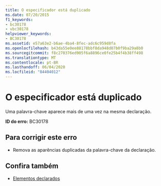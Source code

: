 ```yaml
---
title: O especificador está duplicado
ms.date: 07/20/2015
f1_keywords:
- bc30178
- vbc30178
helpviewer_keywords:
- BC30178
ms.assetid: e57a63e2-b6ae-4ba4-8fec-adc6c959d8fa
ms.openlocfilehash: b43da55e0ee88178bbf8da948d07b0f9ba29a8b0
ms.sourcegitcommit: f8c270376ed905f6a8896ce0fe25b4f4b38ff498
ms.translationtype: MT
ms.contentlocale: pt-BR
ms.lasthandoff: 06/04/2020
ms.locfileid: "84404012"
---
```

# <a name="specifier-is-duplicated"></a>O especificador está duplicado
Uma palavra-chave aparece mais de uma vez na mesma declaração.  
  
 **ID do erro:** BC30178  
  
## <a name="to-correct-this-error"></a>Para corrigir este erro  
  
- Remova as aparências duplicadas da palavra-chave da declaração.  
  
## <a name="see-also"></a>Confira também

- [Elementos declarados](../programming-guide/language-features/declared-elements/index.md)
